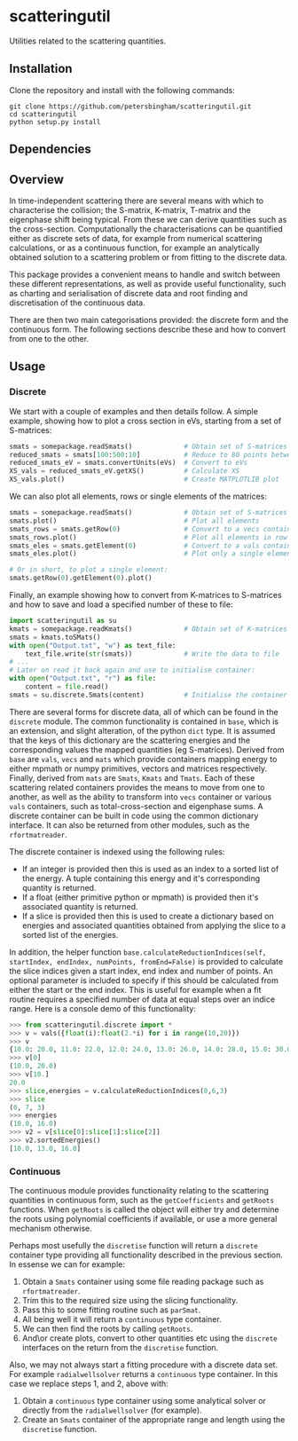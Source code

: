 # scatteringutil
Utilities related to the scattering quantities.

## Installation

Clone the repository and install with the following commands:

    git clone https://github.com/petersbingham/scatteringutil.git
    cd scatteringutil
    python setup.py install

## Dependencies


## Overview

In time-independent scattering there are several means with which to characterise the collision; the S-matrix, K-matrix, T-matrix and the eigenphase shift being typical. From these we can derive quantities such as the cross-section. Computationally the characterisations can be quantified either as discrete sets of data, for example from numerical scattering calculations, or as a continuous function, for example an analytically obtained solution to a scattering problem or from fitting to the discrete data.

This package provides a convenient means to handle and switch between these different representations, as well as provide useful functionality, such as charting and serialisation of discrete data and root finding and discretisation of the continuous data.

There are then two main categorisations provided: the discrete form and the continuous form. The following sections describe these and how to convert from one to the other.

## Usage

### Discrete
We start with a couple of examples and then details follow. A simple example, showing how to plot a cross section in eVs, starting from a set of S-matrices:
```python
smats = somepackage.readSmats()             # Obtain set of S-matrices
reduced_smats = smats[100:500:10]           # Reduce to 80 points between 100 and 500
reduced_smats_eV = smats.convertUnits(eVs)  # Convert to eVs
XS_vals = reduced_smats_eV.getXS()          # Calculate XS
XS_vals.plot()                              # Create MATPLOTLIB plot
```
We can also plot all elements, rows or single elements of the matrices:
```python
smats = somepackage.readSmats()             # Obtain set of S-matrices
smats.plot()                                # Plot all elements
smats_rows = smats.getRow(0)                # Convert to a vecs container containing rows
smats_rows.plot()                           # Plot all elements in row
smats_eles = smats.getElement(0)            # Convert to a vals container containing single element
smats_eles.plot()                           # Plot only a single element

# Or in short, to plot a single element:
smats.getRow(0).getElement(0).plot()
```
Finally, an example showing how to convert from K-matrices to S-matrices and how to save and load a specified number of these to file:
```python
import scatteringutil as su
kmats = somepackage.readKmats()             # Obtain set of K-matrices
smats = kmats.toSMats()
with open("Output.txt", "w") as text_file:
    text_file.write(str(smats))             # Write the data to file
# ...
# Later on read it back again and use to initialise container:
with open("Output.txt", "r") as file:
    content = file.read()
smats = su.discrete.Smats(content)          # Initialise the container using the serialised data.
```

There are several forms for discrete data, all of which can be found in the `discrete` module. The common functionality is contained in `base`, which is an extension, and slight alteration, of the python `dict` type. It is assumed that the keys of this dictionary are the scattering energies and the corresponding values the mapped quantities (eg S-matrices). Derived from `base` are `vals`, `vecs` and `mats` which provide containers mapping energy to either mpmath or numpy primitives, vectors and matrices respectively. Finally, derived from `mats` are `Smats`, `Kmats` and `Tmats`. Each of these scattering related containers provides the means to move from one to another, as well as the ability to transform into `vecs` container or various `vals` containers, such as total-cross-section and eigenphase sums. A discrete container can be built in code using the common dictionary interface. It can also be returned from other modules, such as the `rfortmatreader`. 

The discrete container is indexed using the following rules:
 * If an integer is provided then this is used as an index to a sorted list of the energy. A tuple containing this energy and it's corresponding quantity is returned.
 * If a float (either primitive python or mpmath) is provided then it's associated quantity is returned.
 * If a slice is provided then this is used to create a dictionary based on energies and associated quantities obtained from applying the slice to a sorted list of the energies.

In addition, the helper function `base.calculateReductionIndices(self, startIndex, endIndex, numPoints, fromEnd=False)` is provided to calculate the slice indices given a start index, end index and number of points. An optional parameter is included to specify if this should be calculated from either the start or the end index. This is useful for example when a fit routine requires a specified number of data at equal steps over an indice range.  Here is a console demo of this functionality:

```python
>>> from scatteringutil.discrete import *
>>> v = vals({float(i):float(2.*i) for i in range(10,20)})
>>> v
{10.0: 20.0, 11.0: 22.0, 12.0: 24.0, 13.0: 26.0, 14.0: 28.0, 15.0: 30.0, 16.0: 32.0, 17.0: 34.0, 18.0: 36.0, 19.0: 38.0}
>>> v[0]
(10.0, 20.0)
>>> v[10.]
20.0
>>> slice,energies = v.calculateReductionIndices(0,6,3)
>>> slice
(0, 7, 3)
>>> energies
(10.0, 16.0)
>>> v2 = v[slice[0]:slice[1]:slice[2]]
>>> v2.sortedEnergies()
[10.0, 13.0, 16.0]
```

### Continuous
The continuous module provides functionality relating to the scattering quantities in continuous form, such as the `getCoefficients` and `getRoots` functions. When `getRoots` is called the object will either try and determine the roots using polynomial coefficients if available, or use a more general mechanism otherwise.

Perhaps most usefully the `discretise` function will return a `discrete` container type providing all functionality described in the previous section. In essense we can for example:
 1. Obtain a `Smats` container using some file reading package such as `rfortmatreader`.
 2. Trim this to the required size using the slicing functionality.
 3. Pass this to some fitting routine such as `parSmat`.
 4. All being well it will return a `continuous` type container.
 5. We can then find the roots by calling `getRoots`.
 6. And\or create plots, convert to other quantities etc using the `discrete` interfaces on the return from the `discretise` function.

Also, we may not always start a fitting procedure with a discrete data set. For example `radialwellsolver` returns a `continuous` type container. In this case we replace steps 1, and 2, above with:
 1. Obtain a `continuous` type container using some analytical solver or directly from the `radialwellsolver` (for example).
 2. Create an `Smats` container of the appropriate range and length using the `discretise` function.
 
